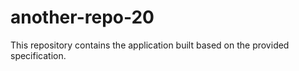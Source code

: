 # another-repo-20

This repository contains the application built based on the provided specification.